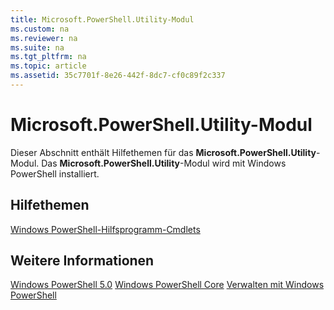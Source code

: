 ```yaml
---
title: Microsoft.PowerShell.Utility-Modul
ms.custom: na
ms.reviewer: na
ms.suite: na
ms.tgt_pltfrm: na
ms.topic: article
ms.assetid: 35c7701f-8e26-442f-8dc7-cf0c89f2c337
---
```

# Microsoft.PowerShell.Utility-Modul
Dieser Abschnitt enthält Hilfethemen für das **Microsoft.PowerShell.Utility**-Modul. Das **Microsoft.PowerShell.Utility**-Modul wird mit Windows PowerShell installiert.

## Hilfethemen
[Windows PowerShell-Hilfsprogramm-Cmdlets](http://go.microsoft.com/fwlink/?LinkID=245861)

## Weitere Informationen
[Windows PowerShell 5.0](Windows-PowerShell-5.0.md)
[Windows PowerShell Core](https://technet.microsoft.com/en-us/library/4b75f1e4-f327-48f3-92ab-bf5435094d41)
[Verwalten mit Windows PowerShell](../../getting-started/fundamental/Scripting-with-Windows-PowerShell.md)



<!--HONumber=May16_HO2-->


